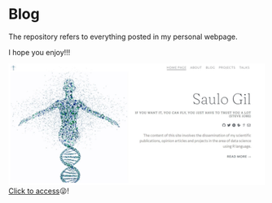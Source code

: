 
<!-- README.md is generated from README.Rmd. Please edit that file -->

# Blog

<!-- badges: start -->
<!-- badges: end -->

The repository refers to everything posted in my personal webpage.

I hope you enjoy!!!

<img src="featured.jpg" width="1748" /> [Click to
access](https://saulogil.netlify.app/)😜!
